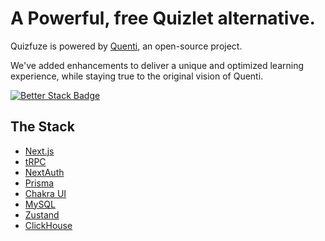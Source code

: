 # A Powerful, free Quizlet alternative.

Quizfuze is powered by [Quenti](https://github.com/quenti-io/quenti), an open-source project.

We've added enhancements to deliver a unique and optimized learning experience, while staying true to the original vision of Quenti.

[![Better Stack Badge](https://uptime.betterstack.com/status-badges/v1/monitor/1khw7.svg)](https://uptime.betterstack.com/?utm_source=status_badge)

## The Stack

- [Next.js](https://nextjs.org)
- [tRPC](https://trpc.io)
- [NextAuth](https://next-auth.js.org)
- [Prisma](https://prisma.io)
- [Chakra UI](https://chakra-ui.com)
- [MySQL](http://mysql.org/)
- [Zustand](https://github.com/pmndrs/zustand)
- [ClickHouse](https://clickhouse.tech/)

